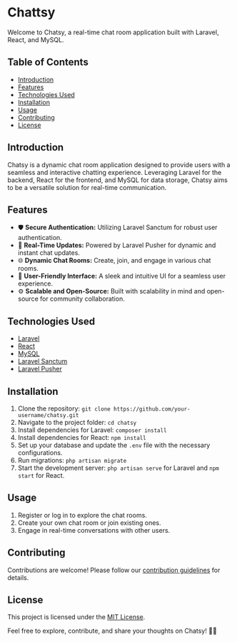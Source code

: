 # Chattsy

Welcome to Chatsy, a real-time chat room application built with Laravel, React, and MySQL.

## Table of Contents
- [Introduction](#introduction)
- [Features](#features)
- [Technologies Used](#technologies-used)
- [Installation](#installation)
- [Usage](#usage)
- [Contributing](#contributing)
- [License](#license)

## Introduction
Chatsy is a dynamic chat room application designed to provide users with a seamless and interactive chatting experience. Leveraging Laravel for the backend, React for the frontend, and MySQL for data storage, Chatsy aims to be a versatile solution for real-time communication.

## Features
- 🛡 **Secure Authentication:** Utilizing Laravel Sanctum for robust user authentication.
- 💬 **Real-Time Updates:** Powered by Laravel Pusher for dynamic and instant chat updates.
- 🌐 **Dynamic Chat Rooms:** Create, join, and engage in various chat rooms.
- 🔄 **User-Friendly Interface:** A sleek and intuitive UI for a seamless user experience.
- ⚙️ **Scalable and Open-Source:** Built with scalability in mind and open-source for community collaboration.

## Technologies Used
- [Laravel](https://laravel.com/)
- [React](https://reactjs.org/)
- [MySQL](https://www.mysql.com/)
- [Laravel Sanctum](https://laravel.com/docs/8.x/sanctum)
- [Laravel Pusher](https://pusher.com/docs/channels)

## Installation
1. Clone the repository: `git clone https://github.com/your-username/chatsy.git`
2. Navigate to the project folder: `cd chatsy`
3. Install dependencies for Laravel: `composer install`
4. Install dependencies for React: `npm install`
5. Set up your database and update the `.env` file with the necessary configurations.
6. Run migrations: `php artisan migrate`
7. Start the development server: `php artisan serve` for Laravel and `npm start` for React.

## Usage
1. Register or log in to explore the chat rooms.
2. Create your own chat room or join existing ones.
3. Engage in real-time conversations with other users.

## Contributing
Contributions are welcome! Please follow our [contribution guidelines](CONTRIBUTING.md) for details.

## License
This project is licensed under the [MIT License](LICENSE).

Feel free to explore, contribute, and share your thoughts on Chatsy! 🚀💬

